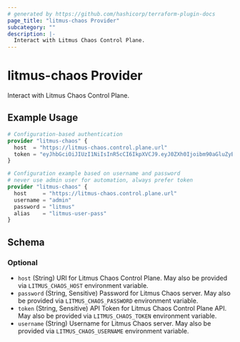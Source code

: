 ```yaml
---
# generated by https://github.com/hashicorp/terraform-plugin-docs
page_title: "litmus-chaos Provider"
subcategory: ""
description: |-
  Interact with Litmus Chaos Control Plane.
---
```


# litmus-chaos Provider

Interact with Litmus Chaos Control Plane.

## Example Usage

```terraform
# Configuration-based authentication
provider "litmus-chaos" {
  host  = "https://litmus-chaos.control.plane.url"
  token = "eyJhbGciOiJIUzI1NiIsInR5cCI6IkpXVCJ9.eyJ0ZXh0Ijoibm90aGluZyB0byBzZWUgaGVyZSJ9.SRUjK3EShU1vwJ3kokJEez25GmmzuU1-NF2iMDXBh8c"
}

# Configuration example based on username and password
# never use admin user for automation, always prefer token
provider "litmus-chaos" {
  host     = "https://litmus-chaos.control.plane.url"
  username = "admin"
  password = "litmus"
  alias    = "litmus-user-pass"
}
```

<!-- schema generated by tfplugindocs -->
## Schema

### Optional

- `host` (String) URI for Litmus Chaos Control Plane. May also be provided via `LITMUS_CHAOS_HOST` environment variable.
- `password` (String, Sensitive) Password for Litmus Chaos server. May also be provided via `LITMUS_CHAOS_PASSWORD` environment variable.
- `token` (String, Sensitive) API Token for Litmus Chaos Control Plane API. May also be provided via `LITMUS_CHAOS_TOKEN` environment variable.
- `username` (String) Username for Litmus Chaos server. May also be provided via `LITMUS_CHAOS_USERNAME` environment variable.
